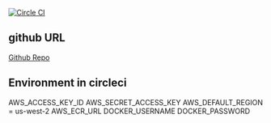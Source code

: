 [![Circle CI](https://circleci.com/gh/ahmedadell94/capstone.svg?style=svg&circle-token=6521706bd41da1413023a48eea8b1322356e1e95)](https://app.circleci.com/pipelines/github/ahmedadell94/capstone?branch=main)

## github URL

[Github Repo](https://github.com/ahmedadell94/capstone)

## Environment in circleci
AWS_ACCESS_KEY_ID
AWS_SECRET_ACCESS_KEY
AWS_DEFAULT_REGION = us-west-2
AWS_ECR_URL
DOCKER_USERNAME
DOCKER_PASSWORD
